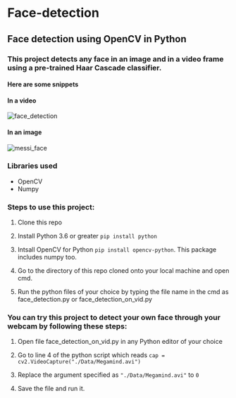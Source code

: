 # Face-detection
## Face detection using OpenCV in Python

### This project detects any face in an image and in a video frame using a pre-trained Haar Cascade classifier.    
#### Here are some snippets

#### In a video
![face_detection](https://user-images.githubusercontent.com/61016383/93594940-69b3de80-f9d4-11ea-8df3-41ec459a653a.gif)

#### In an image
![messi_face](https://user-images.githubusercontent.com/61016383/93595051-9f58c780-f9d4-11ea-88fe-0a97f90282a3.jpg)

### Libraries used
  - OpenCV
  - Numpy

### Steps to use this project:
 1. Clone this repo
 
 2. Install Python 3.6 or greater `pip install python`
 
 3. Intsall OpenCV for Python `pip install opencv-python`. This package includes numpy too.
 
 4. Go to the directory of this repo cloned onto your local machine and open cmd.
 
 5. Run the python files of your choice by typing the file name in the cmd as face_detection.py or face_detection_on_vid.py
 
### You can try this project to detect your own face through your webcam by following these steps:
  1. Open file face_detection_on_vid.py in any Python editor of your choice
  
  2. Go to line 4 of the python script which reads `cap = cv2.VideoCapture("./Data/Megamind.avi")`
  
  3. Replace the argument specified as `"./Data/Megamind.avi"` to `0`
  
  4. Save the file and run it.
